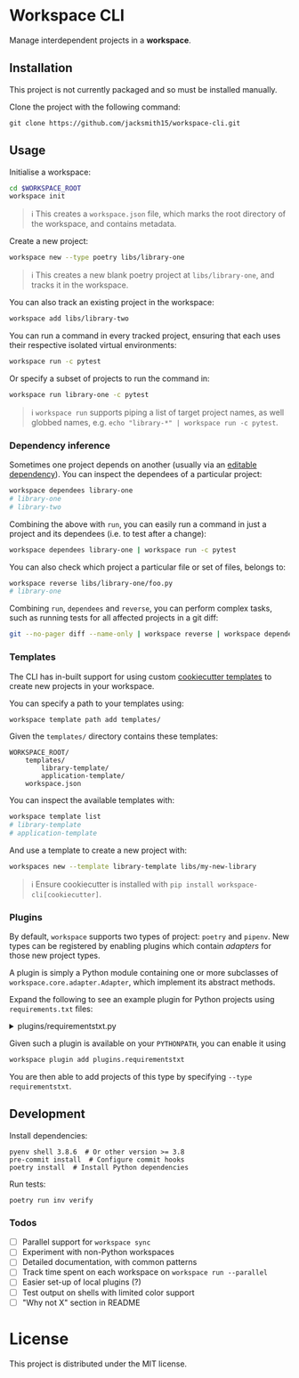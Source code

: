 # Workspace CLI

Manage interdependent projects in a **workspace**.

## Installation

This project is not currently packaged and so must be installed manually.

Clone the project with the following command:
```
git clone https://github.com/jacksmith15/workspace-cli.git
```

## Usage

Initialise a workspace:

```bash
cd $WORKSPACE_ROOT
workspace init
```

> :information_source: This creates a `workspace.json` file, which marks the root directory of the workspace, and contains metadata.

Create a new project:

```bash
workspace new --type poetry libs/library-one
```

> :information_source: This creates a new blank poetry project at `libs/library-one`, and tracks it in the workspace.

You can also track an existing project in the workspace:

```bash
workspace add libs/library-two
```

You can run a command in every tracked project, ensuring that each uses their respective isolated virtual environments:

```bash
workspace run -c pytest
```

Or specify a subset of projects to run the command in:

```bash
workspace run library-one -c pytest
```

> :information_source: `workspace run` supports piping a list of target project names, as well globbed names, e.g. `echo "library-*" | workspace run -c pytest`.


### Dependency inference

Sometimes one project depends on another (usually via an [editable dependency](https://pip.pypa.io/en/stable/cli/pip_install/#editable-installs)). You can inspect the dependees of a particular project:

```bash
workspace dependees library-one
# library-one
# library-two
```

Combining the above with `run`, you can easily run a command in just a project and its dependees (i.e. to test after a change):

```bash
workspace dependees library-one | workspace run -c pytest
```

You can also check which project a particular file or set of files, belongs to:

```bash
workspace reverse libs/library-one/foo.py
# library-one
```

Combining `run`, `dependees` and `reverse`, you can perform complex tasks, such as running tests for all affected projects in a git diff:

```bash
git --no-pager diff --name-only | workspace reverse | workspace dependees | workspace run -c 'pytest'
```

### Templates

The CLI has in-built support for using custom [cookiecutter templates](https://github.com/cookiecutter/cookiecutter) to create new projects in your workspace.

You can specify a path to your templates using:

```bash
workspace template path add templates/
```

Given the `templates/` directory contains these templates:

```
WORKSPACE_ROOT/
    templates/
        library-template/
        application-template/
    workspace.json
```

You can inspect the available templates with:

```bash
workspace template list
# library-template
# application-template
```

And use a template to create a new project with:

```bash
workspaces new --template library-template libs/my-new-library
```

> :information_source: Ensure cookiecutter is installed with `pip install workspace-cli[cookiecutter]`.


### Plugins

By default, `workspace` supports two types of project: `poetry` and `pipenv`. New types can be registered by enabling plugins which contain _adapters_ for those new project types.

A plugin is simply a Python module containing one or more subclasses of `workspace.core.adapter.Adapter`, which implement its abstract methods.

Expand the following to see an example plugin for Python projects using `requirements.txt` files:

<details><summary>plugins/requirementstxt.py</summary>

```python
import os
import shlex
import subprocess
from typing import Set, Tuple

import requirements
from workspace.core.adapter import Adapter


class RequirementsTXTAdapter(Adapter, name="requirementstxt"):
    def validate(self):
        """Attempt to parse the requirements."""
        _ = self._requirements

    def run_args(self, command: str) -> Tuple[str, dict]:
        """Get modified command and kwargs that should be used when running inside the project."""
        command, kwargs = super().run_args(command)

        venv_path = self._ensure_virtualenv()
        env = os.environ.copy()
        env["VIRTUAL_ENV"] = str(venv_path)
        env["PATH"] = f"{venv_path/'bin'}:{env['PATH']}"
        kwargs["env"] = env

        return command, kwargs

    def sync(self, include_dev: bool = True) -> subprocess.CompletedProcess:
        """Sync dependencies of the project."""
        command = ["pip", "install", "-r", "requirements.txt"]
        if include_dev:
            command.extend(["-r", "requirements-dev.txt"])
        return self.run(shlex.join(command))

    def dependencies(self, include_dev: bool = True) -> Set[str]:
        """Get other workspaces this project depends upon."""
        deps = self._requirements["default"]
        if include_dev:
            deps.extend(self._requirements["dev"])
        results = set()
        for dep in deps:
            if dep.editable:
                path = (self._project.resolved_path / dep.path).resolve()
                project = self._project.root.get_project_by_path(path)
                if project:
                    results.add(project.name)
        return results

    @property
    def _requirements(self):
        """Parse the requirements files."""
        return {
            "default": list(requirements.parse((self._project.resolved_path / "requirements.txt").read_text())),
            "dev": list(requirements.parse((self._project.resolved_path / "requirements-dev.txt").read_text())),
        }

    def _ensure_virtualenv(self):
        """Ensure virtualenv exists."""
        venv_path = self._project.resolved_path / ".venv"
        if not (venv_path / "bin/python").exists():
            subprocess.run(["python", "-m", "venv", venv_path], check=True)
        return venv_path
```

</details>

Given such a plugin is available on your `PYTHONPATH`, you can enable it using

```bash
workspace plugin add plugins.requirementstxt
```

You are then able to add projects of this type by specifying `--type requirementstxt`.


## Development

Install dependencies:

```shell
pyenv shell 3.8.6  # Or other version >= 3.8
pre-commit install  # Configure commit hooks
poetry install  # Install Python dependencies
```

Run tests:

```shell
poetry run inv verify
```

### Todos

- [ ] Parallel support for `workspace sync`
- [ ] Experiment with non-Python workspaces
- [ ] Detailed documentation, with common patterns
- [ ] Track time spent on each workspace on `workspace run --parallel`
- [ ] Easier set-up of local plugins (?)
- [ ] Test output on shells with limited color support
- [ ] "Why not X" section in README

# License
This project is distributed under the MIT license.
